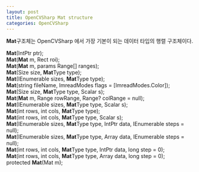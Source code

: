 ```yaml
---
layout: post
title: OpenCVSharp Mat structure
categories: OpenCVSharp
---
```




**Mat**구조체는 OpenCVSharp 에서 가장 기본이 되는 데이터 타입의 행렬 구조체이다.

 **Mat**(IntPtr ptr);   
 **Mat**(**Mat** m, Rect roi);   
 **Mat**(**Mat** m, params Range[] ranges);   
 **Mat**(Size size, **Mat**Type type);   
 **Mat**(IEnumerable sizes, **Mat**Type type);   
 **Mat**(string fileName, ImreadModes flags = [ImreadModes.Color]);   
 **Mat**(Size size, **Mat**Type type, Scalar s);   
 **Mat**(**Mat** m, Range rowRange, Range? colRange = null);   
 **Mat**(IEnumerable sizes, **Mat**Type type, Scalar s);   
 **Mat**(int rows, int cols, **Mat**Type type);   
 **Mat**(int rows, int cols, **Mat**Type type, Scalar s);   
 **Mat**(IEnumerable sizes, **Mat**Type type, IntPtr data, IEnumerable steps = null);   
 **Mat**(IEnumerable sizes, **Mat**Type type, Array data, IEnumerable steps = null);   
 **Mat**(int rows, int cols, **Mat**Type type, IntPtr data, long step = 0);   
 **Mat**(int rows, int cols, **Mat**Type type, Array data, long step = 0);   
 protected **Mat**(Mat m);  